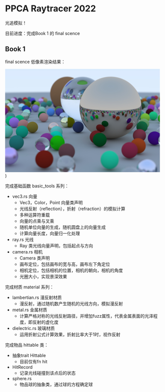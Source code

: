 # PPCA Raytracer 2022

光追模拟！

目前进度：完成Book 1 的 final scence

## Book 1

final scence 低像素渲染结果：

![img](https://raw.githubusercontent.com/lillian039/PPCA-Raytracer-2022/main/img/image211.jpg))

完成基础函数 basic_tools 系列：

- vec3.rs 向量
  - Vec3，Color，Point 向量类声明
  - 光线反射（reflection），折射（refraction）的模拟计算
  - 多种运算符重载
  - 向量的点乘与叉乘
  - 随机单位向量的生成，随机圆盘上的向量生成
  - 计算向量长度，向量归一化处理
- ray.rs 光线
  - Ray 类光线向量声明，包括起点与方向
- camera.rs 相机
  - Camera 类声明
  - 画布定位，包括画布的宽与高，画布左下角定位
  - 相机定位，包括相机的位置，相机的朝向，相机的角度
  - 光圈大小，实现景深效果

完成材质 material 系列：

- lambertian.rs 漫反射材质
  - 漫反射，通过随机数产生随机的光线方向，模拟漫反射
- metal.rs 金属材质
  - 计算严格对称的光线反射路径，并增加fuzz属性，代表金属表面的光泽程度，即反射的虚化度
- dielectric.rs 玻璃材质
  - 运用折射公式计算效果，折射比率大于1时，视作反射

完成物品 hittable 类：

- 抽象trait Hittable 
  - 目前仅有fn hit
- HitRecord
  - 记录光线碰撞到该点后的状态
- sphere.rs
  - 物品球的抽象类，通过球的方程确定球

